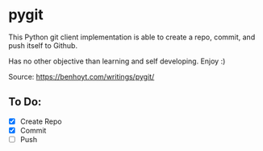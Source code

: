 # pygit
This Python git client implementation is able to create a repo, commit, and push itself to Github.

Has no other objective than learning and self developing. Enjoy :)

Source: https://benhoyt.com/writings/pygit/

## To Do:
- [x] Create Repo
- [x] Commit
- [ ] Push

